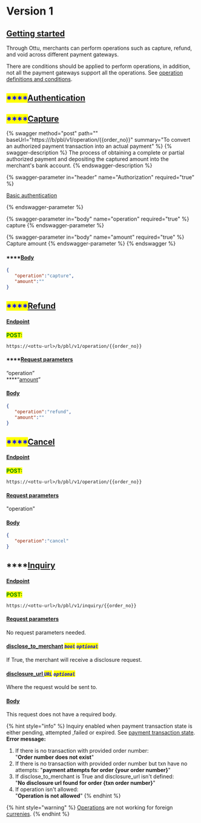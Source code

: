 # Version 1

## [Getting started](version-1.md#getting-started)

Through Ottu, merchants can perform operations such as capture, refund, and void across different payment gateways.

There are conditions should be applied to perform operations, in addition, not all the payment gateways support all the operations. See [operation definitions and conditions](../../../user-guide/payment-gateway.md#operation-definitions-and-conditions).

## <mark style="color:blue;">****</mark>[**Authentication**](version-1.md#authentication)



## <mark style="color:blue;">****</mark>[**Capture**](version-1.md#capture)

{% swagger method="post" path="" baseUrl="https://<ottu-url>/b/pbl/v1/operation/{{order_no}}" summary="To convert an authorized payment transaction into an actual payment" %}
{% swagger-description %}
The process of obtaining a complete or partial authorized payment and depositing the captured amount into the merchant's bank account.
{% endswagger-description %}

{% swagger-parameter in="header" name="Authorization" required="true" %}


[Basic authentication](../authentication.md#basic-authentication)


{% endswagger-parameter %}

{% swagger-parameter in="body" name="operation" required="true" %}
capture
{% endswagger-parameter %}

{% swagger-parameter in="body" name="amount" required="true" %}
Capture amount
{% endswagger-parameter %}
{% endswagger %}

#### ****[**Body**](version-1.md#body)

```json
{
   "operation":"capture",
   "amount":""
}
```

## <mark style="color:blue;">****</mark>[**Refund**](version-1.md#refund)

#### [Endpoint](version-1.md#endpoint-1)

<mark style="color:green;">**POST:**</mark>

```url
https://<ottu-url>/b/pbl/v1/operation/{{order_no}}
```

#### ****[**Request parameters**](version-1.md#request-parameters-1)

“operation”\
****“[amount](../checkout-api.md#amount-string-required)”

#### ****[**Body**](version-1.md#body-1)****

```json
{
   "operation":"refund",
   "amount":""
}
```

## <mark style="color:blue;">****</mark>[**Cancel**](version-1.md#cancel)

#### [Endpoint](version-1.md#endpoint-2)

<mark style="color:green;">**POST:**</mark>

```url
https://<ottu-url>/b/pbl/v1/operation/{{order_no}}
```

#### ****[**Request parameters**](version-1.md#request-parameters-3)****

"operation"

#### ****[**Body**](version-1.md#body-2)****

```json
{
   "operation":"cancel"
}
```

## ****[**Inquiry**](version-1.md#inquiry)

#### [Endpoint](version-1.md#endpoint-3)

<mark style="color:green;">**POST:**</mark>

```url
https://<ottu-url>/b/pbl/v1/inquiry/{{order_no}}
```

#### ****[**Request parameters**](version-1.md#request-parameters-3)****

No request parameters needed.

#### [disclose\_to\_merchant](version-1.md#disclose\_to\_merchant-bool-optional) _<mark style="color:blue;">`bool`</mark>_ <mark style="color:blue;"></mark><mark style="color:blue;"></mark> <mark style="color:blue;"></mark>_<mark style="color:blue;">`optional`</mark>_

If True, the merchant will receive a disclosure request.

#### [disclosure\_url  ](version-1.md#disclosure\_url-url-optional)_<mark style="color:blue;">`URL`</mark>_ <mark style="color:blue;"></mark><mark style="color:blue;"></mark> <mark style="color:blue;"></mark>_<mark style="color:blue;">`optional`</mark>_

Where the request would be sent to.

#### ****[**Body**](version-1.md#body-3)****

This request does not have a required body.

{% hint style="info" %}
Inquiry enabled when payment transaction state is either pending, attempted ,failed or expired. See [payment transaction state](../../../user-guide/payment-tracking.md#states-of-parent-payment-transaction).\
**Error message:**

1. If there is no transaction with provided order number:\
   "**Order number does not exist**"
2. If there is no transaction with provided order number but txn have no attempts: "**payment attempts for order {your order number}**"
3. If disclose\_to\_merchant is True and disclosure\_url isn't defined: \
   "**No disclosure url found for order {txn order number}**"
4. If operation isn't allowed: \
   "**Operation is not allowed**"
{% endhint %}

{% hint style="warning" %}
[Operations](./) are not working for foreign [currenies](../../../user-guide/currencies.md).&#x20;
{% endhint %}
